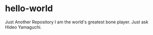 # hello-world
Just Another Repository
I am the world's greatest bone player.  Just ask Hideo Yamaguchi. 
